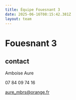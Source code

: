 ```yaml
---
title: Équipe Fouesnant 3
date: 2025-06-16T08:15:42.381Z
layout: team
---
```


# Fouesnant 3



## contact 

 Amboise Aure

07 84 09 74 16

aure_mbrs@orange.fr

